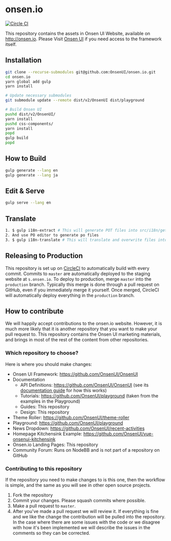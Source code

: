 # onsen.io

[![Circle CI](https://circleci.com/gh/OnsenUI/OnsenUI.svg?style=svg)](https://circleci.com/gh/OnsenUI/onsen.io)

This repository contains the assets in Onsen UI Website, available on http://onsen.io.
Please Visit [Onsen UI](https://github.com/OnsenUI/OnsenUI) if you need access to the framework itself.

## Installation

```bash
git clone --recurse-submodules git@github.com:OnsenUI/onsen.io.git
cd onsen.io
yarn global add gulp
yarn install

# Update necessary submodules
git submodule update --remote dist/v2/OnsenUI dist/playground

# Build Onsen UI
pushd dist/v2/OnsenUI/
yarn install
pushd css-components/
yarn install
popd
gulp build
popd
```

## How to Build

```bash
gulp generate --lang en
gulp generate --lang ja
```

## Edit & Serve

```bash
gulp serve --lang en
```

## Translate

```bash
1. $ gulp i18n-extract # This will generate POT files into src/i18n/gettext
2. And use PO editor to generate po files
3. $ gulp i18n-translate # This will translate and overwrite files into src/documents_ja/
```

## Releasing to Production
This repository is set up on [CircleCI](https://circleci.com/gh/OnsenUI/onsen.io) to automatically build with every commit. Commits to `master` are automatically deployed to the staging website at `s.onsen.io`. To deploy to production, merge `master` into the `production` branch. Typically this merge is done through a pull request on GitHub, even if you immediately merge it yourself. Once merged, CircleCI will automatically deploy everything in the `production` branch.

## How to contribute

We will happily accept contributions to the onsen.io website. However, it is much more likely that it is another repository that you want to make your pull request to. This repository contains the Onsen UI marketing materials, and brings in most of the rest of the content from other repositories.

### Which repository to choose?
Here is where you should make changes:

- Onsen UI Framework: https://github.com/OnsenUI/OnsenUI
- Documentation
  - API Definitions: https://github.com/OnsenUI/OnsenUI (see its [documentation guide](https://github.com/OnsenUI/OnsenUI/blob/master/CONTRIBUTING.md#documentation) for how this works)
  - Tutorials: https://github.com/OnsenUI/playground (taken from the examples in the Playground)
  - Guides: This repository
  - Design: This repository
- Theme Roller: https://github.com/OnsenUI/theme-roller
- Playground: https://github.com/OnsenUI/playground
- News Dropdown: https://github.com/OnsenUI/recent-activities
- Homepage Kitchensink Example: https://github.com/OnsenUI/vue-onsenui-kitchensink
- Onsen.io Landing Pages: This repository
- Community Forum: Runs on NodeBB and is not part of a repository on GitHub

### Contributing to this repository
If the repository you need to make changes to is this one, then the workflow is simple, and the same as you will see in other open source projects.

1. Fork the repository
2. Commit your changes. Please squash commits where possible.
3. Make a pull request to `master`.
4. After you've made a pull request we will review it. If everything is fine and we like the change the contribution will be pulled into the repository. In the case where there are some issues with the code or we disagree with how it's been implemented we will describe the issues in the comments so they can be corrected.
